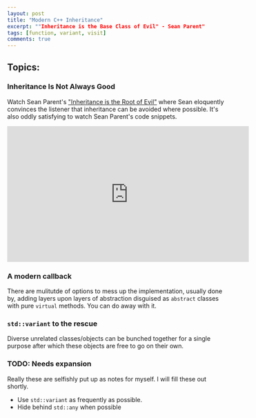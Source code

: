 ```yaml
---
layout: post
title: "Modern C++ Inheritance"
excerpt: ""Inheritance is the Base Class of Evil" - Sean Parent"
tags: [function, variant, visit]
comments: true
---
```

## Topics:
### Inheritance Is Not Always Good
Watch Sean Parent's ["Inheritance is the Root of
Evil"](https://www.youtube.com/watch?v=QGcVXgEVMJg&t=1238s) where Sean
eloquently convinces the listener that inheritance can be avoided where
possible. It's also oddly satisfying to watch Sean Parent's code snippets.

<iframe width="560" height="315" src="https://www.youtube.com/embed/QGcVXgEVMJg" frameborder="0" allow="accelerometer; autoplay; clipboard-write; encrypted-media; gyroscope; picture-in-picture" allowfullscreen></iframe>

### A modern callback
There are mulitutde of options to mess up the implementation, usually done by,
adding layers upon layers of abstraction disguised as `abstract` classes with
pure `virtual` methods. You can do away with it.

### `std::variant` to the rescue
Diverse unrelated classes/objects can be bunched together for a single purpose
after which these objects are free to go on their own.

### TODO: Needs expansion
Really these are selfishly put up as notes for myself. I will fill these out shortly.
+ Use `std::variant` as frequently as possible.
+ Hide behind `std::any` when possible

